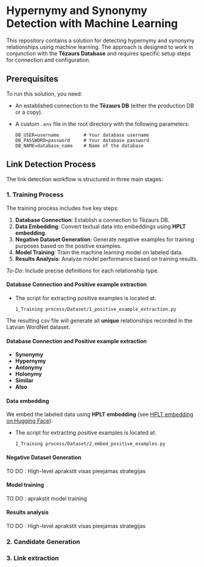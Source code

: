 # Hypernymy and Synonymy Detection with Machine Learning

This repository contains a solution for detecting hypernymy and synonymy relationships using machine learning. The approach is designed to work in conjunction with the **Tēzaurs Database** and requires specific setup steps for connection and configuration.

## Prerequisites

To run this solution, you need:
- An established connection to the **Tēzaurs DB** (either the production DB or a copy).
- A custom `.env` file in the root directory with the following parameters:

  ```plaintext
  DB_USER=username         # Your database username
  DB_PASSWORD=password     # Your database password
  DB_NAME=database_name    # Name of the database

## Link Detection Process

The link detection workflow is structured in three main stages:

### 1. Training Process

The training process includes five key steps:

1. **Database Connection**: Establish a connection to Tēzaurs DB.
2. **Data Embedding**: Convert textual data into embeddings using **HPLT embedding**.
3. **Negative Dataset Generation**: Generate negative examples for training purposes based on the positive examples.
4. **Model Training**: Train the machine learning model on labeled data.
5. **Results Analysis**: Analyze model performance based on training results.



*To-Do*: Include precise definitions for each relationship type.

#### Database Connection and Positive example extraction 

- The script for extracting positive examples is located at:

  ```plaintext
  1_Training process/Dataset/1_positive_example_extraction.py
  
The resulting csv file will generate all **unique** relationships recorded in the Latvian WordNet dataset. 

#### Database Connection and Positive example extraction 

- **Synonymy**
- **Hypernymy**
- **Antonymy**
- **Holonymy**
- **Similar**
- **Also**

#### Data embedding 

We embed the labeled data using **HPLT embedding** (see [HPLT embedding on Hugging Face](https://huggingface.co/HPLT/hplt_bert_base_lv)).

- The script for extracting positive examples is located at:
  ```plaintext
  1_Training process/Dataset/2_embed_positive_examples.py

#### Negative Dataset Generation
TO DO : High-level aprakstit visas pieejamas strategijas


#### Model training
TO DO : aprakstit model training

#### Results analysis
TO DO : High-level aprakstit visas pieejamas strategijas

### 2. Candidate Generation
### 3. Link extraction





